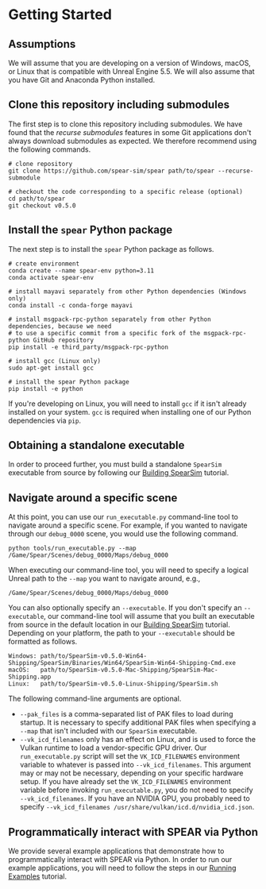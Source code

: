 # Getting Started

## Assumptions

We will assume that you are developing on a version of Windows, macOS, or Linux that is compatible with Unreal Engine 5.5. We will also assume that you have Git and Anaconda Python installed.

## Clone this repository including submodules

The first step is to clone this repository including submodules. We have found that the _recurse submodules_ features in some Git applications don't always download submodules as expected. We therefore recommend using the following commands.

```console
# clone repository
git clone https://github.com/spear-sim/spear path/to/spear --recurse-submodule

# checkout the code corresponding to a specific release (optional)
cd path/to/spear
git checkout v0.5.0
```

## Install the `spear` Python package

The next step is to install the `spear` Python package as follows.

```console
# create environment
conda create --name spear-env python=3.11
conda activate spear-env

# install mayavi separately from other Python dependencies (Windows only)
conda install -c conda-forge mayavi

# install msgpack-rpc-python separately from other Python dependencies, because we need
# to use a specific commit from a specific fork of the msgpack-rpc-python GitHub repository
pip install -e third_party/msgpack-rpc-python

# install gcc (Linux only)
sudo apt-get install gcc

# install the spear Python package
pip install -e python
```

If you're developing on Linux, you will need to install `gcc` if it isn't already installed on your system. `gcc` is required when installing one of our Python dependencies via `pip`.

## Obtaining a standalone executable

In order to proceed further, you must build a standalone `SpearSim` executable from source by following our [Building SpearSim](docs/building_spearsim.md) tutorial.

## Navigate around a specific scene

At this point, you can use our `run_executable.py` command-line tool to navigate around a specific scene. For example, if you wanted to navigate through our `debug_0000` scene, you would use the following command.

```console
python tools/run_executable.py --map /Game/Spear/Scenes/debug_0000/Maps/debug_0000
```

When executing our command-line tool, you will need to specify a logical Unreal path to the `--map` you want to navigate around, e.g.,

```
/Game/Spear/Scenes/debug_0000/Maps/debug_0000
```

You can also optionally specify an `--executable`. If you don't specify an `--executable`, our command-line tool will assume that you built an executable from source in the default location in our [Building SpearSim](docs/building_spearsim.md) tutorial. Depending on your platform, the path to your `--executable` should be formatted as follows.

```
Windows: path/to/SpearSim-v0.5.0-Win64-Shipping/SpearSim/Binaries/Win64/SpearSim-Win64-Shipping-Cmd.exe
macOS:   path/to/SpearSim-v0.5.0-Mac-Shipping/SpearSim-Mac-Shipping.app
Linux:   path/to/SpearSim-v0.5.0-Linux-Shipping/SpearSim.sh
```

The following command-line arguments are optional.

  - `--pak_files` is a comma-separated list of PAK files to load during startup. It is necessary to specify additional PAK files when specifying a `--map` that isn't included with our `SpearSim` executable.
  - `--vk_icd_filenames` only has an effect on Linux, and is used to force the Vulkan runtime to load a vendor-specific GPU driver. Our `run_executable.py` script will set the `VK_ICD_FILENAMES` environment variable to whatever is passed into `--vk_icd_filenames`. This argument may or may not be necessary, depending on your specific hardware setup. If you have already set the `VK_ICD_FILENAMES` environment variable before invoking `run_executable.py`, you do not need to specify `--vk_icd_filenames`. If you have an NVIDIA GPU, you probably need to specify `--vk_icd_filenames /usr/share/vulkan/icd.d/nvidia_icd.json`.

## Programmatically interact with SPEAR via Python

We provide several example applications that demonstrate how to programmatically interact with SPEAR via Python. In order to run our example applications, you will need to follow the steps in our [Running Examples](docs/running_examples.md) tutorial.
